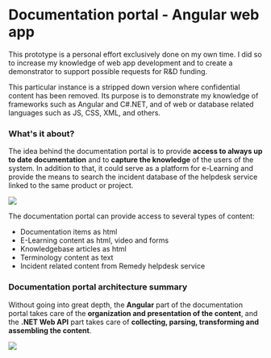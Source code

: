 # Documentation portal - Angular web app

This prototype is a personal effort exclusively done on my own time. I did so to increase my knowledge of web app development and to create a demonstrator to support possible requests for R&D funding.

This particular instance is a stripped down version where confidential content has been removed. Its purpose is to demonstrate my knowledge of frameworks such as Angular and C#.NET, and of web or database related languages such as JS, CSS, XML, and others.

### What's it about?
The idea behind the documentation portal is to provide **access to always up to date documentation** and to **capture the knowledge** of the users of the system. In addition to that, it could serve as a platform for e-Learning and provide the means to search the incident database of the helpdesk service linked to the same product or project.

![](https://user-images.githubusercontent.com/8645726/85849625-94164700-b7ab-11ea-93bf-c5b4a276701f.PNG)

The documentation portal can provide access to several types of content:
* Documentation items as html
* E-Learning content as html, video and forms
* Knowledgebase articles as html
* Terminology content as text
* Incident related content from Remedy helpdesk service

### Documentation portal architecture summary
Without going into great depth, the **Angular** part of the documentation portal takes care of the **organization and presentation of the content**, and the **.NET Web API** part takes care of **collecting, parsing, transforming and assembling the content**.

![](https://user-images.githubusercontent.com/8645726/85877774-f6853c80-b7d7-11ea-8457-6ad5e1485c6b.png)

